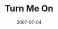 ---
layout: cassette
title: "Turn Me On"
date: 2007-07-04
publish: 2017-07-04
category: Single
tags: [rexly, kevsquare, rose]
artist: "Rexly"
description: "Turn Me On<br>ft. Kevsquare  &amp; Rose"
artwork: "0BwOVcFj5qu4Ta01iVnV1RFBtWDg"
cassette: "0BwOVcFj5qu4TR1lBS0M0T3B4ZUk"
socialmedia: "0BwOVcFj5qu4Td2Zxc2FVT2lGcUE"
download: "0BwOVcFj5qu4TcVZPWXh4eTVaeTQ"
side-a: "'rexly_-_turn_me_on'"
side-b: "'rexly_-_turn_me_on'"
icon: '<i class="demo-icon icon-cassette"></i>'
---